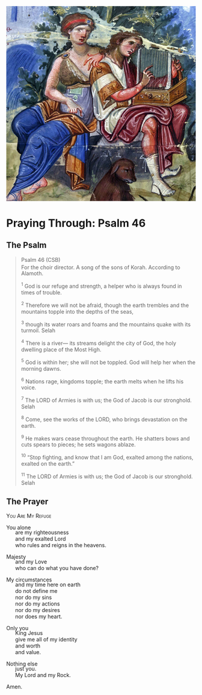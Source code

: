 <img class="intro-right" src="art-paris-psalter.jpg">

<style>
  li {list-style-type: none;}
  p + ul {
    margin-top: -18px;
}
</style>

# Praying Through: Psalm 46

## The Psalm

>Psalm 46 (CSB)  
><sup></sup> For the choir director. A song of the sons of Korah. According to Alamoth. 
>
><sup>1</sup> God is our refuge and strength, a helper who is always found in times of trouble. 
>
><sup>2</sup> Therefore we will not be afraid, though the earth trembles and the mountains topple into the depths of the seas, 
>
><sup>3</sup> though its water roars and foams and the mountains quake with its turmoil. Selah 
>
><sup>4</sup> There is a river— its streams delight the city of God, the holy dwelling place of the Most High. 
>
><sup>5</sup> God is within her; she will not be toppled. God will help her when the morning dawns. 
>
><sup>6</sup> Nations rage, kingdoms topple; the earth melts when he lifts his voice. 
>
><sup>7</sup> The LORD of Armies is with us; the God of Jacob is our stronghold. Selah 
>
><sup>8</sup> Come, see the works of the LORD, who brings devastation on the earth. 
>
><sup>9</sup> He makes wars cease throughout the earth. He shatters bows and cuts spears to pieces; he sets wagons ablaze. 
>
><sup>10</sup> “Stop fighting, and know that I am God, exalted among the nations, exalted on the earth.” 
>
><sup>11</sup> The LORD of Armies is with us; the God of Jacob is our stronghold. Selah

## The Prayer

<div style="font-variant: small-caps;">
You Are My Refuge
</div>

You alone
* are my righteousness
* and my exalted Lord
* who rules and reigns in the heavens.

Majesty
* and my Love
* who can do what you have done?

My circumstances
* and my time here on earth
* do not define me
* nor do my sins
* nor do my actions
* nor do my desires
* nor does my heart.

Only you
* King Jesus
* give me all of my identity
* and worth
* and value.

Nothing else
* just you.
* My Lord and my Rock.

Amen.
